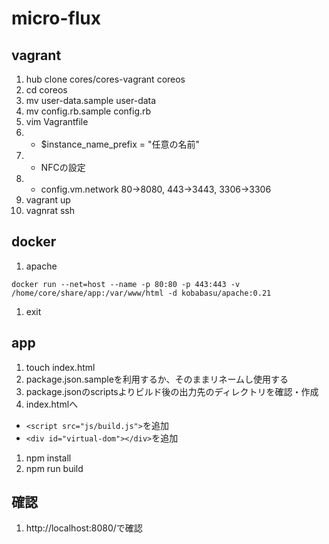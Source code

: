# micro-flux

## vagrant
1. hub clone cores/cores-vagrant coreos
1. cd coreos
1. mv user-data.sample user-data
1. mv config.rb.sample config.rb
1. vim Vagrantfile
1. * $instance_name_prefix = "任意の名前"
1. * NFCの設定
1. * config.vm.network 80->8080, 443->3443, 3306->3306
1. vagrant up
1. vagnrat ssh

## docker
1. apache
```
docker run --net=host --name -p 80:80 -p 443:443 -v /home/core/share/app:/var/www/html -d kobabasu/apache:0.21
```
1. exit

## app
1. touch index.html
1. package.json.sampleを利用するか、そのままリネームし使用する
1. package.jsonのscriptsよりビルド後の出力先のディレクトリを確認・作成
1. index.htmlへ 
* `<script src="js/build.js">`を追加
* `<div id="virtual-dom"></div>`を追加
1. npm install
1. npm run build

## 確認
1. http://localhost:8080/で確認
